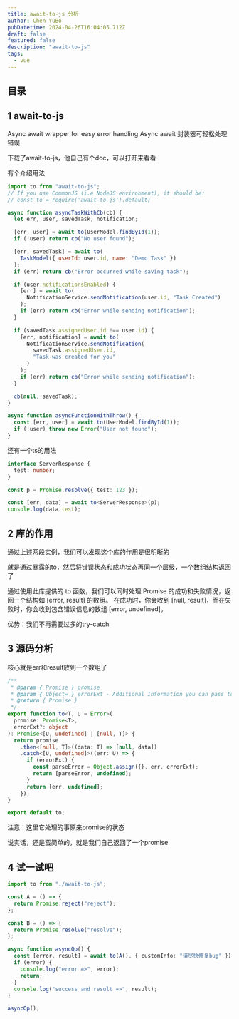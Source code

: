 ```yaml
---
title: await-to-js 分析
author: Chen YuBo
pubDatetime: 2024-04-26T16:04:05.712Z
draft: false
featured: false
description: "await-to-js"
tags:
  - vue
---
```


## 目录

## 1 await-to-js

Async await wrapper for easy error handling
Async await 封装器可轻松处理错误

下载了await-to-js，他自己有个doc，可以打开来看看

有个介绍用法

```js
import to from "await-to-js";
// If you use CommonJS (i.e NodeJS environment), it should be:
// const to = require('await-to-js').default;

async function asyncTaskWithCb(cb) {
  let err, user, savedTask, notification;

  [err, user] = await to(UserModel.findById(1));
  if (!user) return cb("No user found");

  [err, savedTask] = await to(
    TaskModel({ userId: user.id, name: "Demo Task" })
  );
  if (err) return cb("Error occurred while saving task");

  if (user.notificationsEnabled) {
    [err] = await to(
      NotificationService.sendNotification(user.id, "Task Created")
    );
    if (err) return cb("Error while sending notification");
  }

  if (savedTask.assignedUser.id !== user.id) {
    [err, notification] = await to(
      NotificationService.sendNotification(
        savedTask.assignedUser.id,
        "Task was created for you"
      )
    );
    if (err) return cb("Error while sending notification");
  }

  cb(null, savedTask);
}

async function asyncFunctionWithThrow() {
  const [err, user] = await to(UserModel.findById(1));
  if (!user) throw new Error("User not found");
}
```

还有一个ts的用法

```ts
interface ServerResponse {
  test: number;
}

const p = Promise.resolve({ test: 123 });

const [err, data] = await to<ServerResponse>(p);
console.log(data.test);
```

## 2 库的作用

通过上述两段实例，我们可以发现这个库的作用是很明晰的

就是通过暴露的to，然后将错误状态和成功状态再同一个层级，一个数组结构返回了

通过使用此库提供的 to 函数，我们可以同时处理 Promise 的成功和失败情况，返回一个结构如 [error, result] 的数组。
在成功时，你会收到 [null, result]，而在失败时，你会收到包含错误信息的数组 [error, undefined]。

优势：我们不再需要过多的try-catch

## 3 源码分析

核心就是err和result放到一个数组了

```ts
/**
 * @param { Promise } promise
 * @param { Object= } errorExt - Additional Information you can pass to the err object
 * @return { Promise }
 */
export function to<T, U = Error>(
  promise: Promise<T>,
  errorExt?: object
): Promise<[U, undefined] | [null, T]> {
  return promise
    .then<[null, T]>((data: T) => [null, data])
    .catch<[U, undefined]>((err: U) => {
      if (errorExt) {
        const parseError = Object.assign({}, err, errorExt);
        return [parseError, undefined];
      }
      return [err, undefined];
    });
}

export default to;
```

注意：这里它处理的事原来promise的状态

说实话，还是蛮简单的，就是我们自己返回了一个promise

## 4 试一试吧

```ts
import to from "./await-to-js";

const A = () => {
  return Promise.reject("reject");
};

const B = () => {
  return Promise.resolve("resolve");
};

async function asyncOp() {
  const [error, result] = await to(A(), { customInfo: "请尽快修复bug" });
  if (error) {
    console.log("error =>", error);
    return;
  }
  console.log("success and result =>", result);
}

asyncOp();
```
